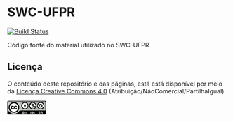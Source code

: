 # SWC-UFPR

[![Build Status](https://travis-ci.org/fernandomayer/SWC-UFPR.svg)](https://travis-ci.org/fernandomayer/SWC-UFPR)

Código fonte do material utilizado no SWC-UFPR

## Licença

O conteúdo deste repositório e das páginas, está está disponível por
meio da [Licença Creative Commons 4.0][]
(Atribuição/NãoComercial/PartilhaIgual).

![Licença Creative Commons 4.0](img/CC_by-nc-sa_88x31.png)


[Licença Creative Commons 4.0]: https://creativecommons.org/licenses/by-nc-sa/4.0/deed.pt_BR
[R Markdown]: http://rmarkdown.rstudio.com
